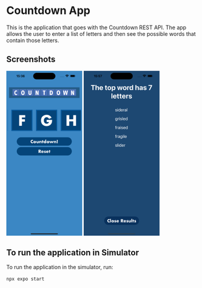 # Countdown App
This is the application that goes with the Countdown REST API. The app allows the user to enter a list of letters and then see the possible words that contain those letters.

## Screenshots

<img src="/assets/images/mainscreen.png" width='200' > <img src="/assets/images/resultsscreen.png" width='200' >

## To run the application in Simulator
To run the application in the simulator, run:

```
npx expo start
```

